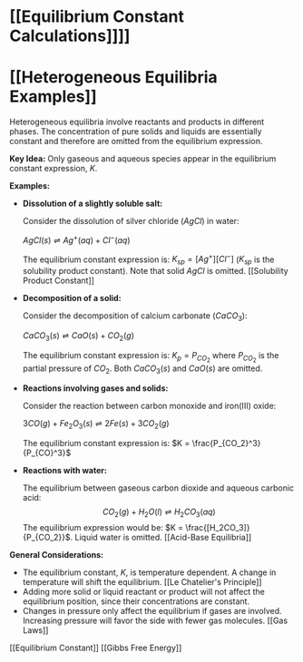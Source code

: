 # [[Equilibrium Constant Calculations]]]]
# [[Heterogeneous Equilibria Examples]]

Heterogeneous equilibria involve reactants and products in different phases.  The concentration of pure solids and liquids are essentially constant and therefore are omitted from the equilibrium expression.

**Key Idea:** Only gaseous and aqueous species appear in the equilibrium constant expression, $K$.

**Examples:**

* **Dissolution of a slightly soluble salt:**

   Consider the dissolution of silver chloride ($AgCl$) in water:

   $AgCl(s) \rightleftharpoons Ag^+(aq) + Cl^-(aq)$

   The equilibrium constant expression is:  $K_{sp} = [Ag^+][Cl^-]$  ($K_{sp}$ is the solubility product constant).  Note that solid $AgCl$ is omitted. [[Solubility Product Constant]]

* **Decomposition of a solid:**

   Consider the decomposition of calcium carbonate ($CaCO_3$):

   $CaCO_3(s) \rightleftharpoons CaO(s) + CO_2(g)$

   The equilibrium constant expression is: $K_p = P_{CO_2}$ where $P_{CO_2}$ is the partial pressure of $CO_2$.  Both $CaCO_3(s)$ and $CaO(s)$ are omitted.

* **Reactions involving gases and solids:**

   Consider the reaction between carbon monoxide and iron(III) oxide:

   $3CO(g) + Fe_2O_3(s) \rightleftharpoons 2Fe(s) + 3CO_2(g)$

   The equilibrium constant expression is: $K = \frac{P_{CO_2}^3}{P_{CO}^3}$


* **Reactions with water:**

    The equilibrium between gaseous carbon dioxide and aqueous carbonic acid:
    $$CO_2(g) + H_2O(l) \rightleftharpoons H_2CO_3(aq)$$
    The equilibrium expression would be:  $K = \frac{[H_2CO_3]}{P_{CO_2}}$.  Liquid water is omitted. [[Acid-Base Equilibria]]


**General Considerations:**

*  The equilibrium constant, $K$, is temperature dependent.  A change in temperature will shift the equilibrium. [[Le Chatelier's Principle]]
*  Adding more solid or liquid reactant or product will not affect the equilibrium position, since their concentrations are constant.
*  Changes in pressure only affect the equilibrium if gases are involved.  Increasing pressure will favor the side with fewer gas molecules. [[Gas Laws]]


[[Equilibrium Constant]]
[[Gibbs Free Energy]]
